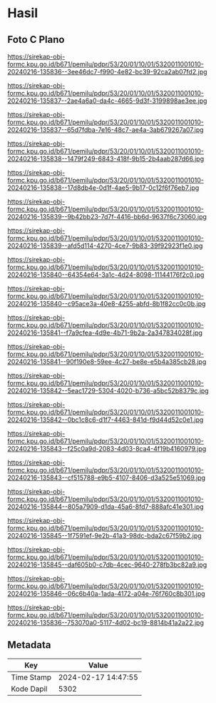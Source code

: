 # Hasil

## Foto C Plano

https://sirekap-obj-formc.kpu.go.id/b671/pemilu/pdpr/53/20/01/10/01/5320011001010-20240216-135836--3ee46dc7-f990-4e82-bc39-92ca2ab07fd2.jpg

https://sirekap-obj-formc.kpu.go.id/b671/pemilu/pdpr/53/20/01/10/01/5320011001010-20240216-135837--2ae4a6a0-da4c-4665-9d3f-3199898ae3ee.jpg

https://sirekap-obj-formc.kpu.go.id/b671/pemilu/pdpr/53/20/01/10/01/5320011001010-20240216-135837--65d7fdba-7e16-48c7-ae4a-3ab679267a07.jpg

https://sirekap-obj-formc.kpu.go.id/b671/pemilu/pdpr/53/20/01/10/01/5320011001010-20240216-135838--1479f249-6843-418f-9b15-2b4aab287d66.jpg

https://sirekap-obj-formc.kpu.go.id/b671/pemilu/pdpr/53/20/01/10/01/5320011001010-20240216-135838--17d8db4e-0d1f-4ae5-9b17-0c12f6f76eb7.jpg

https://sirekap-obj-formc.kpu.go.id/b671/pemilu/pdpr/53/20/01/10/01/5320011001010-20240216-135839--9b42bb23-7d7f-4416-bb6d-9637f6c73060.jpg

https://sirekap-obj-formc.kpu.go.id/b671/pemilu/pdpr/53/20/01/10/01/5320011001010-20240216-135839--afd5d114-4270-4ce7-9b83-39f92923f1e0.jpg

https://sirekap-obj-formc.kpu.go.id/b671/pemilu/pdpr/53/20/01/10/01/5320011001010-20240216-135840--64354e64-3a1c-4d24-8098-11144176f2c0.jpg

https://sirekap-obj-formc.kpu.go.id/b671/pemilu/pdpr/53/20/01/10/01/5320011001010-20240216-135840--c95ace3a-40e8-4255-abfd-8b1f82cc0c0b.jpg

https://sirekap-obj-formc.kpu.go.id/b671/pemilu/pdpr/53/20/01/10/01/5320011001010-20240216-135841--f7a9cfea-4d9e-4b71-9b2a-2a347834028f.jpg

https://sirekap-obj-formc.kpu.go.id/b671/pemilu/pdpr/53/20/01/10/01/5320011001010-20240216-135841--90f190e8-59ee-4c27-be8e-e5b4a385cb28.jpg

https://sirekap-obj-formc.kpu.go.id/b671/pemilu/pdpr/53/20/01/10/01/5320011001010-20240216-135842--5eac1729-5304-4020-b736-a5bc52b8379c.jpg

https://sirekap-obj-formc.kpu.go.id/b671/pemilu/pdpr/53/20/01/10/01/5320011001010-20240216-135842--0bc1c8c6-d1f7-4463-841d-f9d44d52c0e1.jpg

https://sirekap-obj-formc.kpu.go.id/b671/pemilu/pdpr/53/20/01/10/01/5320011001010-20240216-135843--f25c0a9d-2083-4d03-8ca4-4f19b4160979.jpg

https://sirekap-obj-formc.kpu.go.id/b671/pemilu/pdpr/53/20/01/10/01/5320011001010-20240216-135843--cf515788-e9b5-4107-8406-d3a525e51069.jpg

https://sirekap-obj-formc.kpu.go.id/b671/pemilu/pdpr/53/20/01/10/01/5320011001010-20240216-135844--805a7909-d1da-45a6-8fd7-888afc41e301.jpg

https://sirekap-obj-formc.kpu.go.id/b671/pemilu/pdpr/53/20/01/10/01/5320011001010-20240216-135845--1f7591ef-9e2b-41a3-98dc-bda2c67f59b2.jpg

https://sirekap-obj-formc.kpu.go.id/b671/pemilu/pdpr/53/20/01/10/01/5320011001010-20240216-135845--daf605b0-c7db-4cec-9640-278fb3bc82a9.jpg

https://sirekap-obj-formc.kpu.go.id/b671/pemilu/pdpr/53/20/01/10/01/5320011001010-20240216-135846--06c6b40a-1ada-4172-a04e-76f760c8b301.jpg

https://sirekap-obj-formc.kpu.go.id/b671/pemilu/pdpr/53/20/01/10/01/5320011001010-20240216-135836--753070a0-5117-4d02-bc19-8814b41a2a22.jpg


## Metadata

| Key        | Value               |
| ---------- | ------------------- |
| Time Stamp | 2024-02-17 14:47:55 |
| Kode Dapil | 5302                |



